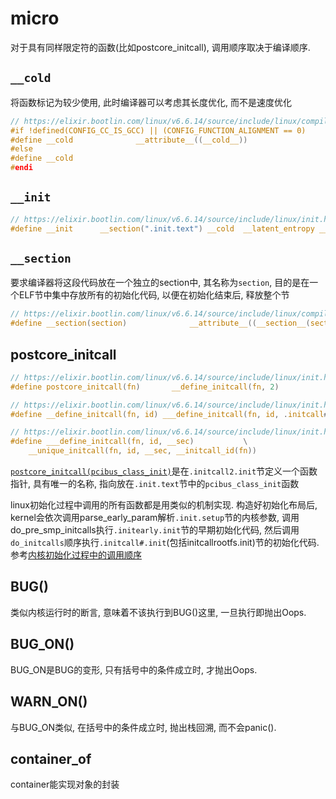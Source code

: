 # micro
对于具有同样限定符的函数(比如postcore_initcall), 调用顺序取决于编译顺序.

## `__cold`
将函数标记为较少使用, 此时编译器可以考虑其长度优化, 而不是速度优化

```c
// https://elixir.bootlin.com/linux/v6.6.14/source/include/linux/compiler_types.h#L104
#if !defined(CONFIG_CC_IS_GCC) || (CONFIG_FUNCTION_ALIGNMENT == 0)
#define __cold				__attribute__((__cold__))
#else
#define __cold
#endi
```

## `__init`
```c
// https://elixir.bootlin.com/linux/v6.6.14/source/include/linux/init.h#L52
#define __init		__section(".init.text") __cold  __latent_entropy __noinitretpoline
```

## `__section`
要求编译器将这段代码放在一个独立的section中, 其名称为`section`, 目的是在一个ELF节中集中存放所有的初始化代码, 以便在初始化结束后, 释放整个节

```c
// https://elixir.bootlin.com/linux/v6.6.14/source/include/linux/compiler_attributes.h#L334
#define __section(section)              __attribute__((__section__(section)))
```

## postcore_initcall
```c
// https://elixir.bootlin.com/linux/v6.6.14/source/include/linux/init.h#L302
#define postcore_initcall(fn)		__define_initcall(fn, 2)

// https://elixir.bootlin.com/linux/v6.6.14/source/include/linux/init.h#L282
#define __define_initcall(fn, id) ___define_initcall(fn, id, .initcall##id)

// https://elixir.bootlin.com/linux/v6.6.14/source/include/linux/init.h#L279
#define ___define_initcall(fn, id, __sec)			\
	__unique_initcall(fn, id, __sec, __initcall_id(fn))
```

[`postcore_initcall(pcibus_class_init)`](https://elixir.bootlin.com/linux/v6.6.14/source/drivers/pci/probe.c#L108)是在`.initcall2.init`节定义一个函数指针, 具有唯一的名称, 指向放在`.init.text`节中的`pcibus_class_init`函数

linux初始化过程中调用的所有函数都是用类似的机制实现. 构造好初始化布局后, kernel会依次调用parse_early_param解析`.init.setup`节的内核参数, 调用do_pre_smp_initcalls执行`.initearly.init`节的早期初始化代码, 然后调用`do_initcalls`顺序执行`.initcall#.init`(包括initcallrootfs.init)节的初始化代码. 参考[内核初始化过程中的调用顺序](https://e-mailky.github.io/2016-10-14-linux_kernel_init_seq)

## BUG()
类似内核运行时的断言, 意味着不该执行到BUG()这里, 一旦执行即抛出Oops.

## BUG_ON()
BUG_ON是BUG的变形, 只有括号中的条件成立时, 才抛出Oops.

## WARN_ON()
与BUG_ON类似, 在括号中的条件成立时, 抛出栈回溯, 而不会panic().

## container_of
container能实现对象的封装
